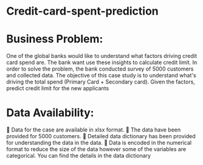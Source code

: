 # Credit-card-spent-prediction
# Business Problem:
One of the global banks would like to understand what factors driving credit card spend are. The
bank want use these insights to calculate credit limit. In order to solve the problem, the bank
conducted survey of 5000 customers and collected data.
The objective of this case study is to understand what's driving the total spend (Primary Card +
Secondary card). Given the factors, predict credit limit for the new applicants
# Data Availability:
 Data for the case are available in xlsx format.
 The data have been provided for 5000 customers.
 Detailed data dictionary has been provided for understanding the data in the data.
 Data is encoded in the numerical format to reduce the size of the data however some of the
variables are categorical. You can find the details in the data dictionary

